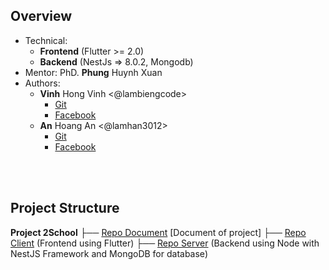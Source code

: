 ## Overview

- Technical: 
  - **Frontend** (Flutter >= 2.0)
  - **Backend** (NestJs => 8.0.2, Mongodb)
- Mentor: PhD. **Phung** Huynh Xuan
- Authors:
  - **Vinh** Hong Vinh <@lambiengcode>
    - [Git](https://github.com/hongvinhmobile)
    - [Facebook](https://www.facebook.com/lambiengcode)
  - **An** Hoang An <@lamhan3012>
    - [Git](https://github.com/lamhan3012cmvn)
    - [Facebook](https://www.facebook.com/lamhancmvn/)

<br>
<br>

## Project Structure

<b>Project 2School</b>
├── [Repo Document](https://github.com/lamhan3012cmvn/Document__2School)   [Document of project]
├── [Repo Client](https://github.com/hongvinhmobile/flutter_mobile_2school) (Frontend using Flutter)
├── [Repo Server](https://github.com/lamhan3012cmvn/NestJS_2School) (Backend using Node with NestJS Framework and MongoDB for database)

<br>
<br>